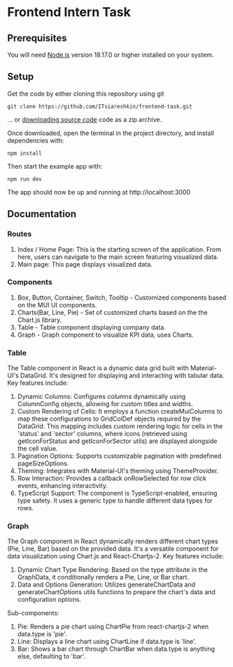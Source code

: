 # Frontend Intern Task

## Prerequisites
You will need [Node.js](https://nodejs.org) version 18.17.0 or higher installed on your system.

## Setup
Get the code by either cloning this repository using git
```
git clone https://github.com/ITsiareshkin/frontend-task.git
```
... or [downloading source code](https://github.com/ITsiareshkin/frontend-task/archive/refs/heads/main.zip) code as a zip archive.

Once downloaded, open the terminal in the project directory, and install dependencies with:

```
npm install
```

Then start the example app with:

```
npm run dev
```

The app should now be up and running at http://localhost:3000

## Documentation

### Routes
1. Index / Home Page: This is the starting screen of the application. From here, users can navigate to the main screen featuring visualized data.
2. Main page: This page displays visualized data.

### Components
1. Box, Button, Container, Switch, Tooltip - Customized components based on the MUI UI components.
2. Charts(Bar, Line, Pie) - Set of customized charts based on the the Chart.js library.
3. Table -  Table component displaying company data.
4. Graph - Graph component to visualize KPI data, uses Charts.


### Table
The Table component in React is a dynamic data grid built with Material-UI's DataGrid. It's designed for displaying and interacting with tabular data. Key features include:

1. Dynamic Columns: Configures columns dynamically using ColumnConfig objects, allowing for custom titles and widths.
2. Custom Rendering of Cells: It employs a function createMuiColumns to map these configurations to GridColDef objects required by the DataGrid. This mapping includes custom rendering logic for cells in the 'status' and 'sector' columns, where icons (retrieved using getIconForStatus and getIconForSector utils) are displayed alongside the cell value.
3. Pagination Options: Supports customizable pagination with predefined pageSizeOptions.
4. Theming: Integrates with Material-UI's theming using ThemeProvider.
5. Row Interaction: Provides a callback onRowSelected for row click events, enhancing interactivity.
6. TypeScript Support: The component is TypeScript-enabled, ensuring type safety. It uses a generic type <T> to handle different data types for rows.


### Graph
The Graph component in React dynamically renders different chart types (Pie, Line, Bar) based on the provided data. It's a versatile component for data visualization using Chart.js and React-Chartjs-2.
Key features include:

1. Dynamic Chart Type Rendering: Based on the type attribute in the GraphData, it conditionally renders a Pie, Line, or Bar chart.
2. Data and Options Generation: Utilizes generateChartData and generateChartOptions utils functions to prepare the chart's data and configuration options.

Sub-components:
1. Pie: Renders a pie chart using ChartPie from react-chartjs-2 when data.type is 'pie'.
2. Line: Displays a line chart using ChartLine if data.type is 'line'.
3. Bar: Shows a bar chart through ChartBar when data.type is anything else, defaulting to 'bar'.
